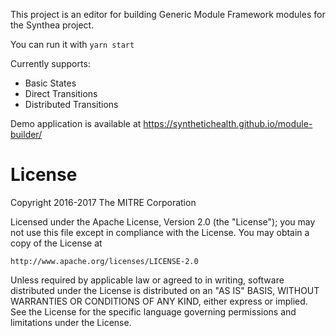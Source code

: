 This project is an editor for building Generic Module Framework modules for the Synthea project.

You can run it with `yarn start`

Currently supports:
  - Basic States
  - Direct Transitions
  - Distributed Transitions

Demo application is available at https://synthetichealth.github.io/module-builder/

# License

Copyright 2016-2017 The MITRE Corporation

Licensed under the Apache License, Version 2.0 (the "License");
you may not use this file except in compliance with the License.
You may obtain a copy of the License at

    http://www.apache.org/licenses/LICENSE-2.0

Unless required by applicable law or agreed to in writing, software
distributed under the License is distributed on an "AS IS" BASIS,
WITHOUT WARRANTIES OR CONDITIONS OF ANY KIND, either express or implied.
See the License for the specific language governing permissions and
limitations under the License.
